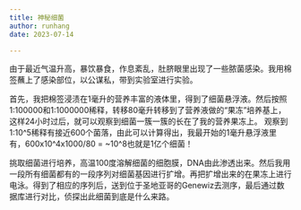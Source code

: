 ```yaml
---
title: 神秘细菌
author: runhang
date: 2023-07-14

---
```


由于最近气温升高，暴饮暴食，作息紊乱，肚脐眼里出现了一些脓菌感染。我用棉签蘸上了感染部位，以公谋私，带到实验室进行实验。

首先，我把棉签浸渍在1毫升的营养丰富的液体里，得到了细菌悬浮液。然后按照1:100000和1:1000000稀释，转移80毫升转移到了营养液做的“果冻”培养基上，这样24小时过后，就可以观察到细菌一簇一簇的长在了我的营养果冻上。
观察到1:10^5稀释有接近600个菌落，由此可以计算得出，我最开始的1毫升悬浮液里有，600x10^4x1000/80 = ~10^8也就是1亿个细菌！

挑取细菌进行培养，高温100度溶解细菌的细胞膜，DNA由此渗透出来。然后我用一段所有细菌都有的一段序列对细菌基因进行扩增。再把扩增出来的在果冻上进行电泳。得到了相应的序列后，送到位于圣地亚哥的Genewiz去测序，最后通过数据库进行对比，侦探出此细菌到底是什么来路。 




